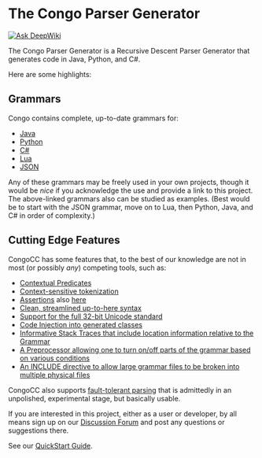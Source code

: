 # The Congo Parser Generator

[![Ask DeepWiki](https://deepwiki.com/badge.svg)](https://deepwiki.com/congo-cc/congo-parser-generator)

The Congo Parser Generator is a Recursive Descent Parser Generator that generates code in Java, Python, and C#. 

Here are some highlights:

## Grammars 

Congo contains complete, up-to-date grammars for:

- [Java](https://github.com/congo-cc/congo-parser-generator/tree/main/examples/java)
- [Python](https://github.com/congo-cc/congo-parser-generator/tree/main/examples/python)
- [C#](https://github.com/congo-cc/congo-parser-generator/tree/main/examples/csharp)
- [Lua](https://github.com/congo-cc/congo-parser-generator/tree/main/examples/lua)
- [JSON](https://github.com/congo-cc/congo-parser-generator/tree/main/examples/json)

Any of these grammars may be freely used in your own projects, though it would be *nice* if you acknowledge the use and provide a link to this project. The above-linked grammars also can be studied as examples. (Best would be to start with the JSON grammar, move on to Lua, then Python, Java, and C# in order of complexity.)

## Cutting Edge Features

CongoCC has some features that, to the best of our knowledge are not in most (or possibly *any*) competing tools, such as:

- [Contextual Predicates](https://wiki.parsers.org/doku.php?id=contextual_predicates)
- [Context-sensitive tokenization](https://parsers.org/javacc21/activating-de-activating-tokens/)
- [Assertions](https://parsers.org/tips-and-tricks/introducing-assertions/) also [here](https://parsers.org/announcements/revisiting-assertions-introducing-the-ensure-keyword/)
- [Clean, streamlined up-to-here syntax](https://wiki.parsers.org/doku.php?id=up_to_here)
- [Support for the full 32-bit Unicode standard](https://parsers.org/javacc21/javacc-21-now-supports-full-unicode/)
- [Code Injection into generated classes](https://wiki.parsers.org/doku.php?id=code_injection_in_javacc_21)
- [Informative Stack Traces that include location information relative to the Grammar]()
- [A Preprocessor allowing one to turn on/off parts of the grammar based on various conditions](https://parsers.org/tips-and-tricks/javacc-21-has-a-preprocessor/)
- [An INCLUDE directive to allow large grammar files to be broken into multiple physical files](https://wiki.parsers.org/doku.php?id=include)

CongoCC also supports [fault-tolerant parsing](https://parsers.org/javacc21/the-promised-land-fault-tolerant-parsing/) that is admittedly in an unpolished, experimental stage, but basically usable.

If you are interested in this project, either as a user or developer, by all means sign up on our [Discussion Forum](https://discuss.congocc.org) and post any questions or suggestions there.

See our [QuickStart Guide](https://parsers.org/home/).
